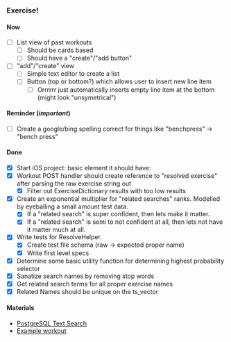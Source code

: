 ### Exercise!

####  Now

- [ ] List view of past workouts
  - [ ] Should be cards based
  - [ ] Should have a "create"/"add button"
- [ ] "add"/"create" view
  - [ ] Simple text editor to create a list
  - [ ] Button (top or bottom?) which allows user to insert new line item
    - [ ] Orrrrrr just automatically inserts empty line item at the bottom (might look "unsymetrical")

#### Reminder (*important*)

- [ ] Create a google/bing spelling correct for things like "benchpress" -> "bench press"

#### Done

- [x] Start iOS project: basic element it should have:
- [x] Workout POST handler should create reference to "resolved exercise" after parsing the raw exercise string out
  - [x] Filter out ExerciseDictionary results with too low results 
- [x] Create an exponential multiplier for "related searches" ranks. Modelled by eyeballing a small amount test data. 
  - [x] If a "related search" is super confident, then lets make it matter. 
  - [x] If a "related search" is semi to not confident at all, then lets not have it matter much at all.
- [x] Write tests for ResolveHelper. 
  - [x] Create test file schema (raw -> expected proper name)
  - [x] Write first level specs 
- [x] Determine some basic utility function for determining highest probability selector
- [x] Sanatize search names by removing stop words
- [x] Get related search terms for all proper exercise names 
- [x] Related Names should be unique on the ts_vector

#### Materials

* [PostgreSQL Text Search](http://shisaa.jp/postset/postgresql-full-text-search-part-3.html)
* [Example workout](https://www.instagram.com/p/BY7EIqvA1_C/)
